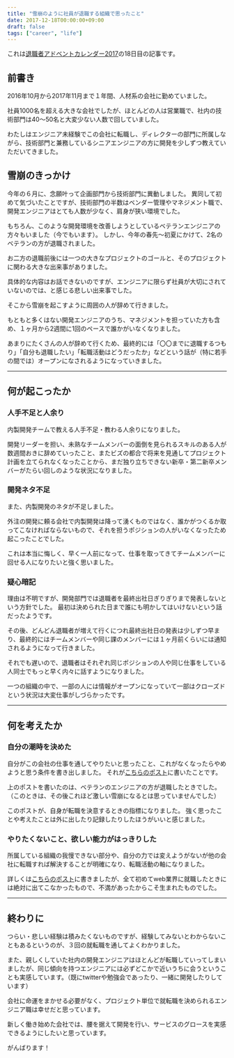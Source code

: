 ```yaml
---
title: "雪崩のように社員が退職する組織で思ったこと"
date: 2017-12-18T00:00:00+09:00
draft: false
tags: ["career", "life"]
---
```


これは[退職者アドベントカレンダー2017](https://adventar.org/calendars/2158)の18日目の記事です。

##  前書き
2016年10月から2017年11月まで１年間、人材系の会社に勤めていました。

社員1000名を超える大きな会社でしたが、ほとんどの人は営業職で、社内の技術部門は40〜50名と大変少ない人数で回していました。

わたしはエンジニア未経験でこの会社に転職し、ディレクターの部門に所属しながら、技術部門と兼務しているシニアエンジニアの方に開発を少しずつ教えていただいてきました。

## 雪崩のきっかけ
今年の６月に、念願叶って企画部門から技術部門に異動しました。
異同して初めて気づいたことですが、技術部門の半数はベンダー管理やマネジメント職で、開発エンジニアはとても人数が少なく、肩身が狭い環境でした。

もちろん、このような開発環境を改善しようとしているベテランエンジニアの方々もいました（今でもいます）。
しかし、今年の春先〜初夏にかけて、2名のベテランの方が退職されました。

お二方の退職前後には一つの大きなプロジェクトのゴールと、そのプロジェクトに関わる大きな出来事がありました。

具体的な内容はお話できないのですが、エンジニアに限らず社員が大切にされていないのでは、と感じる悲しい出来事でした。

そこから雪崩を起こすように周囲の人が辞めて行きました。

もともと多くはない開発エンジニアのうち、マネジメントを担っていた方も含め、１ヶ月から2週間に1回のペースで誰かがいなくなりました。

あまりにたくさんの人が辞めて行くため、最終的には「〇〇までに退職するつもり」「自分も退職したい」「転職活動はどうだったか」などという話が（特に若手の間では）オープンになされるようになっていきました。

***

## 何が起こったか

### 人手不足と人余り
内製開発チームで教える人手不足・教わる人余りになりました。

開発リーダーを担い、未熟なチームメンバーの面倒を見られるスキルのある人が数週間おきに辞めていったこと、またビズの都合で将来を見通してプロジェクト計画を立てられなくなったことから、まだ独り立ちできない新卒・第二新卒メンバーがたらい回しのような状況になりました。


### 開発ネタ不足
また、内製開発のネタが不足しました。

外注の開発に頼る会社で内製開発は降って湧くものではなく、誰かがつくるか取ってこなければならないもので、それを担うポジションの人がいなくなったため起こったことでした。

これは本当に悔しく、早く一人前になって、仕事を取ってきてチームメンバーに回せる人になりたいと強く思いました。

### 疑心暗記
理由は不明ですが、開発部門では退職者を最終出社日ぎりぎりまで発表しないという方針でした。
最初は決められた日まで誰にも明かしてはいけないという話だったようです。

その後、どんどん退職者が増えて行くにつれ最終出社日の発表は少しずつ早まり、最終的にはチームメンバーや同じ課のメンバーには１ヶ月前くらいには通知されるようになって行きました。

それでも遅いので、退職者はそれぞれ同じポジションの人や同じ仕事をしている人同士でもっと早く内々に話すようになりました。

一つの組織の中で、一部の人には情報がオープンになっていて一部はクローズドという状況は大変仕事がしづらかったです。

***

## 何を考えたか
### 自分の潮時を決めた

自分がこの会社の仕事を通してやりたいと思ったこと、これがなくなったらやめようと思う条件を書き出しました。
それが[こちらのポスト](https://mom0tomo.github.io/post/20170630)に書いたことです。

上のポストを書いたのは、ベテランのエンジニアの方が退職したときでした。（このときは、その後これほど激しい雪崩になるとは思っていませんでした）

このポストが、自身が転職を決意するときの指標になりました。
強く思ったことや考えたことは外に出したり記録したりしたほうがいいと感じました。

### やりたくないこと、欲しい能力がはっきりした
所属している組織の我慢できない部分や、自分の力では変えようがないが他の会社に転職すれば解決することが明確になり、転職活動の軸になりました。

詳しくは[こちらのポスト](https://mom0tomo.github.io/post/20171110/#どんな軸を持って転職活動していたか)に書きましたが、全て初めてweb業界に就職したときには絶対に出てこなかったもので、不満があったからこそ生まれたものでした。

***

## 終わりに
つらい・悲しい経験は積みたくないものですが、経験してみないとわからないこともあるというのが、３回の就転職を通してよくわかりました。

また、親しくしていた社内の開発エンジニアはほとんどが転職していってしまいましたが、同じ傾向を持つエンジニアには必ずどこかで近いうちに会うということも実感しています。（既にtwitterや勉強会であったり、一緒に開発したりしています）

会社に命運をまかせる必要がなく、プロジェクト単位で就転職を決められるエンジニア職は幸せだと思っています。

新しく働き始めた会社では、腰を据えて開発を行い、サービスのグロースを実感できるようにしたいと思っています。

がんばります！
